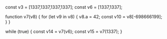 



const v3 = [1337,1337,1337,1337];
const v6 = [1337,1337];

function v7(v8) {
    for (let v9 in v8) {
        v8.a = 42;
        const v10 = v8[-698666199];
    }
}

while (true) {
    const v14 = v7(v6);
    const v15 = v7(1337);
}

